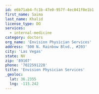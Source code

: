 ```yaml
---
id: e6b71ab4-fc1b-47e0-957f-4ec041f0e1b1
first_name: Saima
last_name: Khalid
license_type: DO
services:
  - internal-medicine
category: doctors
org_name: 'Envision Physician Services'
address: '500 N. Rainbow Blvd., #203'
city: 'Las Vegas'
state: NV
zip: '89107'
phone: '7022591228'
title: 'Envision Physician Services'
_geoloc:
  lat: 36.2355
  lng: -115.242
---
```

